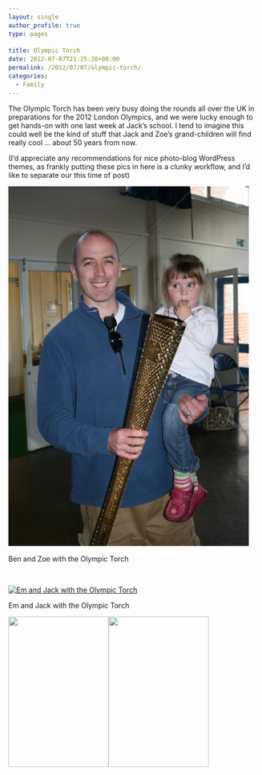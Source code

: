 ```yaml
---
layout: single
author_profile: true
type: pages

title: Olympic Torch
date: 2012-07-07T21:25:28+00:00
permalink: /2012/07/07/olympic-torch/
categories:
  - Family
---
```

The Olympic Torch has been very busy doing the rounds all over the UK in preparations for the 2012 London Olympics, and we were lucky enough to get hands-on with one last week at Jack&#8217;s school. I tend to imagine this could well be the kind of stuff that Jack and Zoe&#8217;s grand-children will find really cool &#8230; about 50 years from now.

(I&#8217;d appreciate any recommendations for nice photo-blog WordPress themes, as frankly putting these pics in here is a clunky workflow, and I&#8217;d like to separate our this time of post)

<div id="attachment_714" style="width: 490px" class="wp-caption alignnone">
  <a href="/images/allbsuploads/2012/07/IMG_7994.jpg"><img class=" wp-image-714" title="Ben and Zoe with the Olympic Torch" alt="Ben and Zoe with the Olympic Torch" src="/images/allbsuploads/2012/07/IMG_7994-682x1024.jpg" width="480" height="718" /></a>

  <p class="wp-caption-text">
    Ben and Zoe with the Olympic Torch
  </p>
</div>

&nbsp;

<div id="attachment_715" style="width: 490px" class="wp-caption alignnone">
  <a href="/images/allbsuploads/2012/07/IMG_8000.jpg"><img class=" wp-image-715" title="Em and Jack with the Olympic Torch" alt="Em and Jack with the Olympic Torch" src="/images/allbsuploads/2012/07/IMG_8000-682x1024.jpg" width="480" height="720" srcset="/images/allbsuploads/2012/07/IMG_8000-200x300.jpg 200w, /images/allbsuploads/2012/07/IMG_8000-682x1024.jpg 682w" sizes="(max-width: 480px) 100vw, 480px" /></a>

  <p class="wp-caption-text">
    Em and Jack with the Olympic Torch
  </p>
</div>

<img class="alignleft size-medium wp-image-722" title="Zoe and the Torch" alt="" src="/images/allbsuploads/2012/07/IMG_7974-200x300.jpg" width="200" height="300" srcset="/images/allbsuploads/2012/07/IMG_7974-200x300.jpg 200w, /images/allbsuploads/2012/07/IMG_7974-682x1024.jpg 682w" sizes="(max-width: 200px) 100vw, 200px" /><img class="alignright size-medium wp-image-723" title="Jack and the Torch" alt="" src="/images/allbsuploads/2012/07/IMG_7996-200x300.jpg" width="200" height="300" srcset="/images/allbsuploads/2012/07/IMG_7996-200x300.jpg 200w, /images/allbsuploads/2012/07/IMG_7996-682x1024.jpg 682w" sizes="(max-width: 200px) 100vw, 200px" />

&nbsp;
